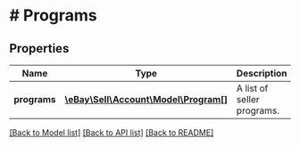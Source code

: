 # # Programs

## Properties

Name | Type | Description | Notes
------------ | ------------- | ------------- | -------------
**programs** | [**\eBay\Sell\Account\Model\Program[]**](Program.md) | A list of seller programs. | [optional]

[[Back to Model list]](../../README.md#models) [[Back to API list]](../../README.md#endpoints) [[Back to README]](../../README.md)

